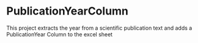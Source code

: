 # PublicationYearColumn

This project extracts the year from a scientific publication text and adds a PublicationYear Column to the excel sheet
